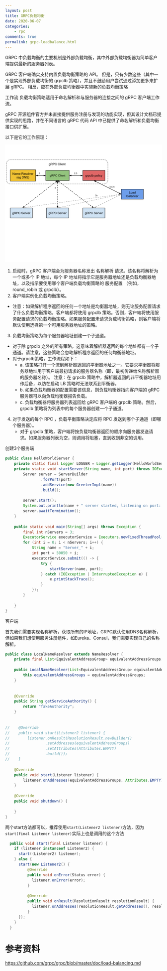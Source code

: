 ```yaml
---
layout: post
title: GRPC负载均衡
date: 2020-06-07
categories:
    - rpc
comments: true
permalink: grpc-loadbalance.html
---
```


GRPC 中负载均衡的主要机制是外部负载均衡，其中外部负载均衡器为简单客户端提供最新的服务器列表。

GRPC 客户端确实支持内置负载均衡策略的 API。 但是，只有少数这些（其中一个是实现外部负载均衡的 grpclb 策略），并且不鼓励用户尝试通过添加更多来扩展 gRPC。 相反，应在外部负载均衡器中实施新的负载均衡策略

工作流
负载均衡策略适用于命名解析和与服务器的连接之间的 gRPC 客户端工作流。

gRPC 开源组件官方并未直接提供服务注册与发现的功能实现，但其设计文档已提供实现的思路，并在不同语言的 gRPC 代码 API 中已提供了命名解析和负载均衡接口供扩展。

以下是它的工作原理：

![](/assets/images/posts/grpc-loadbalance/grpc-loadbalance-1.png)

1. 启动时，gRPC 客户端会为服务器名称发出 名称解析 请求。该名称将解析为一个或多个 IP 地址，每个 IP 地址将指示它是服务器地址还是负载均衡器地址，以及指示要使用哪个客户端负载均衡策略的 服务配置 （例如，round_robin 或 grpclb）。
2. 客户端实例化负载均衡策略。
  - 注意：如果解析程序返回的任何一个地址是均衡器地址，则无论服务配置请求了什么负载均衡策略，客户端都将使用 grpclb 策略。否则，客户端将使用服务配置请求的负载均衡策略。如果服务配置未请求负载均衡策略，则客户端将默认使用选择第一个可用服务器地址的策略。
3. 负载均衡策略为每个服务器地址创建一个子通道。
  - 对于除 grpclb 之外的所有策略，这意味着解析器返回的每个地址都有一个子通道。请注意，这些策略会忽略解析程序返回的任何均衡器地址。
  - 对于grpclb策略，工作流程如下： 
    - a. 该策略打开一个流到解析器返回的平衡器地址之一。它要求平衡器将服务器地址用于客户端最初请求的服务器名称（即，最初传递给名称解析器的服务器名称）。 注意：在 grpclb 策略中，解析器返回的非平衡器地址用作后备，以防在启动 LB 策略时无法联系到平衡器。 
    - b. 如果负载均衡器的配置需要该信息，则负载均衡器指向客户端的 gRPC 服务器可以向负载均衡器报告负载。 
    - c. 负载均衡器将服务器列表返回给 gRPC 客户端的 grpclb 策略。然后，grpclb 策略将为列表中的每个服务器创建一个子通道。
4. 对于发送的每个 RPC ，负载平衡策略决定应将 RPC 发送到哪个子通道（即哪个服务器）。
    - 对于 grpclb 策略，客户端将按负载均衡器返回的顺序向服务器发送请求。如果服务器列表为空，则调用将阻塞，直到收到非空的调用。

创建3个服务端

```java
public class HelloWorldServer {
    private static final Logger LOGGER = Logger.getLogger(HelloWorldServer.class.getSimpleName());
    private static void startServer(String name, int port) throws IOException, InterruptedException {
        Server server = ServerBuilder
                .forPort(port)
                .addService(new GreeterImpl(name))
                .build();

        server.start();
        System.out.println(name + " server started, listening on port: " + server.getPort());
        server.awaitTermination();
    }

    public static void main(String[] args) throws Exception {
        final int nServers = 3;
        ExecutorService executorService = Executors.newFixedThreadPool(nServers);
        for (int i = 0; i < nServers; i++) {
            String name = "Server_" + i;
            int port = 50050 + i;
            executorService.submit(() -> {
                try {
                    startServer(name, port);
                } catch (IOException | InterruptedException e) {
                    e.printStackTrace();
                }
            });
        }

    }
}
```

客户端

首先我们需要实现名称解析，获取所有的IP地址，GRPC默认使用DNS名称解析，但如果我们想使用服务注册组件，如Eureka、Consul，我们需要实现自己的名称解析。

```java
public class LocalNameResolver extends NameResolver {
    private final List<EquivalentAddressGroup> equivalentAddressGroups;

    public LocalNameResolver(List<EquivalentAddressGroup> equivalentAddressGroups) {
        this.equivalentAddressGroups = equivalentAddressGroups;
    }


    @Override
    public String getServiceAuthority() {
        return "fakeAuthority";
    }


//    @Override
//    public void start(Listener2 listener) {
//        listener.onResult(ResolutionResult.newBuilder()
//                .setAddresses(equivalentAddressGroups)
//                .setAttributes(Attributes.EMPTY)
//                .build());
//    }

    @Override
    public void start(Listener listener) {
        listener.onAddresses(equivalentAddressGroups, Attributes.EMPTY);
    }

    @Override
    public void shutdown() {

    }
}
```

两个start方法都可以，推荐使用`start(Listener2 listener)`方法，因为`start(final Listener listener)`实际上也是调用的这个方法

```java
  public void start(final Listener listener) {
    if (listener instanceof Listener2) {
      start((Listener2) listener);
    } else {
      start(new Listener2() {
          @Override
          public void onError(Status error) {
            listener.onError(error);
          }

          @Override
          public void onResult(ResolutionResult resolutionResult) {
            listener.onAddresses(resolutionResult.getAddresses(), resolutionResult.getAttributes());
          }
      });
    }
  }
```

# 参考资料

https://github.com/grpc/grpc/blob/master/doc/load-balancing.md
